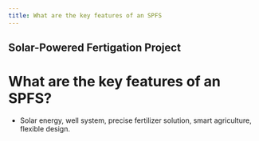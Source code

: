```yaml
---
title: What are the key features of an SPFS
---
```


## Solar-Powered Fertigation Project

# What are the key features of an SPFS?


 - Solar energy, well system, precise fertilizer solution, smart agriculture, flexible design.
